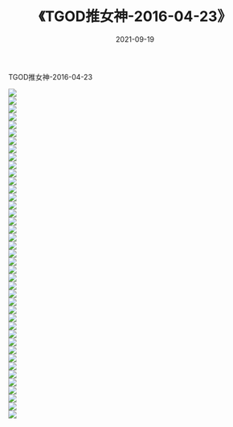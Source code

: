 ﻿---
layout: post
title:  《TGOD推女神-2016-04-23》
date:   2021-09-19
img: http://img.660000.xyz/Sharelink/网络美图/2021/TGOD推女神-2016-04-23/000.jpg
categories: [美女, 清纯, 唯美]
---

TGOD推女神-2016-04-23

  ![](http://img.660000.xyz/Sharelink/网络美图/2021/TGOD推女神-2016-04-23/001.jpg) <br> ![](http://img.660000.xyz/Sharelink/网络美图/2021/TGOD推女神-2016-04-23/002.jpg) <br> ![](http://img.660000.xyz/Sharelink/网络美图/2021/TGOD推女神-2016-04-23/003.jpg) <br> ![](http://img.660000.xyz/Sharelink/网络美图/2021/TGOD推女神-2016-04-23/004.jpg) <br> ![](http://img.660000.xyz/Sharelink/网络美图/2021/TGOD推女神-2016-04-23/005.jpg) <br> ![](http://img.660000.xyz/Sharelink/网络美图/2021/TGOD推女神-2016-04-23/006.jpg) <br> ![](http://img.660000.xyz/Sharelink/网络美图/2021/TGOD推女神-2016-04-23/007.jpg) <br> ![](http://img.660000.xyz/Sharelink/网络美图/2021/TGOD推女神-2016-04-23/008.jpg) <br> ![](http://img.660000.xyz/Sharelink/网络美图/2021/TGOD推女神-2016-04-23/009.jpg) <br> ![](http://img.660000.xyz/Sharelink/网络美图/2021/TGOD推女神-2016-04-23/010.jpg) <br> ![](http://img.660000.xyz/Sharelink/网络美图/2021/TGOD推女神-2016-04-23/011.jpg) <br> ![](http://img.660000.xyz/Sharelink/网络美图/2021/TGOD推女神-2016-04-23/012.jpg) <br> ![](http://img.660000.xyz/Sharelink/网络美图/2021/TGOD推女神-2016-04-23/013.jpg) <br> ![](http://img.660000.xyz/Sharelink/网络美图/2021/TGOD推女神-2016-04-23/014.jpg) <br> ![](http://img.660000.xyz/Sharelink/网络美图/2021/TGOD推女神-2016-04-23/015.jpg) <br> ![](http://img.660000.xyz/Sharelink/网络美图/2021/TGOD推女神-2016-04-23/016.jpg) <br> ![](http://img.660000.xyz/Sharelink/网络美图/2021/TGOD推女神-2016-04-23/017.jpg) <br> ![](http://img.660000.xyz/Sharelink/网络美图/2021/TGOD推女神-2016-04-23/018.jpg) <br> ![](http://img.660000.xyz/Sharelink/网络美图/2021/TGOD推女神-2016-04-23/019.jpg) <br> ![](http://img.660000.xyz/Sharelink/网络美图/2021/TGOD推女神-2016-04-23/020.jpg) <br> ![](http://img.660000.xyz/Sharelink/网络美图/2021/TGOD推女神-2016-04-23/021.jpg) <br> ![](http://img.660000.xyz/Sharelink/网络美图/2021/TGOD推女神-2016-04-23/022.jpg) <br> ![](http://img.660000.xyz/Sharelink/网络美图/2021/TGOD推女神-2016-04-23/023.jpg) <br> ![](http://img.660000.xyz/Sharelink/网络美图/2021/TGOD推女神-2016-04-23/024.jpg) <br> ![](http://img.660000.xyz/Sharelink/网络美图/2021/TGOD推女神-2016-04-23/025.jpg) <br> ![](http://img.660000.xyz/Sharelink/网络美图/2021/TGOD推女神-2016-04-23/026.jpg) <br> ![](http://img.660000.xyz/Sharelink/网络美图/2021/TGOD推女神-2016-04-23/027.jpg) <br> ![](http://img.660000.xyz/Sharelink/网络美图/2021/TGOD推女神-2016-04-23/028.jpg) <br> ![](http://img.660000.xyz/Sharelink/网络美图/2021/TGOD推女神-2016-04-23/029.jpg) <br> ![](http://img.660000.xyz/Sharelink/网络美图/2021/TGOD推女神-2016-04-23/030.jpg) <br> ![](http://img.660000.xyz/Sharelink/网络美图/2021/TGOD推女神-2016-04-23/031.jpg) <br> ![](http://img.660000.xyz/Sharelink/网络美图/2021/TGOD推女神-2016-04-23/032.jpg) <br> ![](http://img.660000.xyz/Sharelink/网络美图/2021/TGOD推女神-2016-04-23/033.jpg) <br> ![](http://img.660000.xyz/Sharelink/网络美图/2021/TGOD推女神-2016-04-23/034.jpg) <br> ![](http://img.660000.xyz/Sharelink/网络美图/2021/TGOD推女神-2016-04-23/035.jpg) <br> ![](http://img.660000.xyz/Sharelink/网络美图/2021/TGOD推女神-2016-04-23/036.jpg) <br> ![](http://img.660000.xyz/Sharelink/网络美图/2021/TGOD推女神-2016-04-23/037.jpg) <br> ![](http://img.660000.xyz/Sharelink/网络美图/2021/TGOD推女神-2016-04-23/038.jpg) <br> ![](http://img.660000.xyz/Sharelink/网络美图/2021/TGOD推女神-2016-04-23/039.jpg) <br> ![](http://img.660000.xyz/Sharelink/网络美图/2021/TGOD推女神-2016-04-23/040.jpg) <br> ![](http://img.660000.xyz/Sharelink/网络美图/2021/TGOD推女神-2016-04-23/041.jpg) <br>